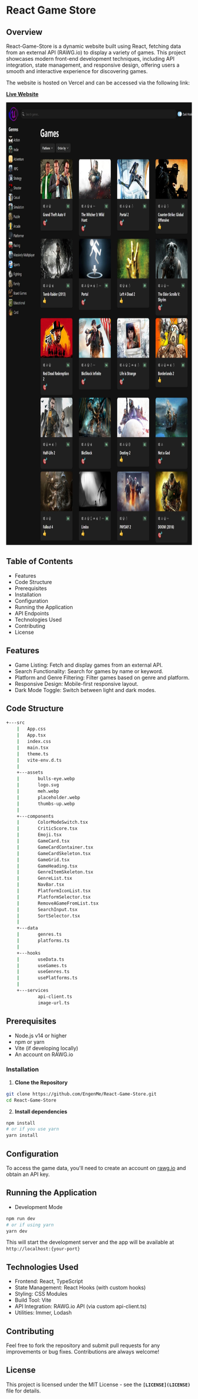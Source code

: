 # React Game Store

## Overview

React-Game-Store is a dynamic website built using React, fetching data from an external API (RAWG.io) to display a variety of games. This project showcases modern front-end development techniques, including API integration, state management, and responsive design, offering users a smooth and interactive experience for discovering games.

The website is hosted on Vercel and can be accessed via the following link:

**[Live Website](https://main--engenme.netlify.app/)**

<div>
  <img src="./src/assets/LangPage.jpeg" alt="Performance Score" width="800" height="1200" style="display: inline-block;"/>
</div>

## Table of Contents

- Features
- Code Structure
- Prerequisites
- Installation
- Configuration
- Running the Application
- API Endpoints
- Technologies Used
- Contributing
- License

## Features

- Game Listing: Fetch and display games from an external API.
- Search Functionality: Search for games by name or keyword.
- Platform and Genre Filtering: Filter games based on genre and platform.
- Responsive Design: Mobile-first responsive layout.
- Dark Mode Toggle: Switch between light and dark modes.

## Code Structure

```bash
+---src
    |   App.css
    |   App.tsx
    |   index.css
    |   main.tsx
    |   theme.ts
    |   vite-env.d.ts
    |
    +---assets
    |       bulls-eye.webp
    |       logo.svg
    |       meh.webp
    |       placeholder.webp
    |       thumbs-up.webp
    |
    +---components
    |       ColorModeSwitch.tsx
    |       CriticScore.tsx
    |       Emoji.tsx
    |       GameCard.tsx
    |       GameCardContainer.tsx
    |       GameCardSkeleton.tsx
    |       GameGrid.tsx
    |       GameHeading.tsx
    |       GenreItemSkeleton.tsx
    |       GenreList.tsx
    |       NavBar.tsx
    |       PlatformIconList.tsx
    |       PlatformSelector.tsx
    |       RemoveAGameFromList.tsx
    |       SearchInput.tsx
    |       SortSelector.tsx
    |
    +---data
    |       genres.ts
    |       platforms.ts
    |
    +---hooks
    |       useData.ts
    |       useGames.ts
    |       useGenres.ts
    |       usePlatforms.ts
    |
    +---services
            api-client.ts
            image-url.ts
```

## Prerequisites

- Node.js v14 or higher
- npm or yarn
- Vite (if developing locally)
- An account on RAWG.io

### Installation

1. **Clone the Repository**

```bash
git clone https://github.com/EngenMe/React-Game-Store.git
cd React-Game-Store
```

2. **Install dependencies**

```bash
npm install
# or if you use yarn
yarn install
```

## Configuration

To access the game data, you'll need to create an account on [rawg.io](https://rawg.io/)
and obtain an API key.

## Running the Application

- Development Mode

```bash
npm run dev
# or if using yarn
yarn dev
```

This will start the development server and the app will be available at `http://localhost:{your-port}`

## Technologies Used

- Frontend: React, TypeScript
- State Management: React Hooks (with custom hooks)
- Styling: CSS Modules
- Build Tool: Vite
- API Integration: RAWG.io API (via custom api-client.ts)
- Utilities: Immer, Lodash

## Contributing

Feel free to fork the repository and submit pull requests for any improvements or bug fixes. Contributions are always welcome!

## License

This project is licensed under the MIT License - see the **`[LICENSE](LICENSE)`** file for details.
